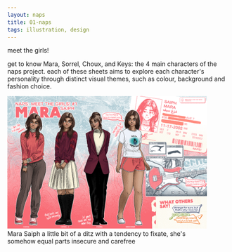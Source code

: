 ```yaml
---
layout: naps
title: 01-naps
tags: illustration, design
---
```


<div class="image-gallery" style="width:100%">
    <div class="gallery-item gallery-header">
        <p class="naps-title" style="font-style:normal">meet the girls!</p>
        <p class="binary">get to know Mara, Sorrel, Choux, and Keys: the 4 main characters of the naps project. each of these sheets aims to explore each character's personality through distinct visual themes, such as colour, background and fashion choice.</p>
    </div>
    <div class="gallery-item" style="min-height: 99vh; max-width: 90%">
        <img src="/assets/naps/meet-the-girls/CharSheet-1-Mara.png" alt="CharSheet-1-Mara" class="clickable naps-img">
        <div class="gallery-text">
            <span class="item-title naps-title">Mara Saiph</span>
            <span class="item-subtitle binary">a little bit of a ditz with a tendency to fixate, she's somehow equal parts insecure and carefree</span>
        </div>
    </div>
    <div class="gallery-item" style="min-height: 99vh; max-width: 90%">
        <img src="/assets/naps/meet-the-girls/CharSheet-2-Sorrel.png" alt="CharSheet-2-Sorrel" class="clickable naps-img">
        <div class="gallery-text">
            <span class="item-title naps-title">Sorrel Hu</span>
            <span class="item-subtitle binary">catgirl with a capital C, she's as fierce as she is loyal, and one hell of a person to befriend. just don't touch the ears.</span>
        </div>
    </div>
    <div class="gallery-item" style="min-height: 99vh; max-width: 90%">
        <img src="/assets/naps/meet-the-girls/CharSheet-3-Choux.png" alt="CharSheet-3-Choux" class="clickable naps-img">
        <div class="gallery-text">
            <span class="item-title naps-title">Elodie "Choux" Blythe</span>
            <span class="item-subtitle binary">quiet & moody - you'd think she'd be judgmental, but she's quite sweet underneath all that</span>
        </div>
    </div>
    <div class="gallery-item" style="min-height: 99vh; max-width: 90%">
        <img src="/assets/naps/meet-the-girls/CharSheet-4-Keys.png" alt="CharSheet-4-Keys" class="clickable naps-img">
        <div class="gallery-text">
            <span class="item-title naps-title">Kishori "Keys" Bhasin</span>
            <span class="item-subtitle binary">some may say she's a little too silly for her own good, but there's never a dull moment with her around</span>
        </div>
    </div>
</div>